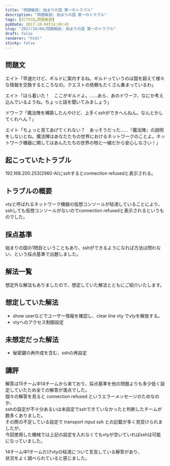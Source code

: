 ```yaml
---
title: "問題解説: 始まりの国 第一のトラブル"
description: "問題解説: 始まりの国 第一のトラブル"
tags: [ICTSC8,問題解説]
pubDate: 2017-10-04T14:49:43
slug: "2017/10/04/問題解説: 始まりの国 第一のトラブル"
draft: false
renderer: "html"
sticky: false
---
```


<h2>問題文</h2>
<p>エイト「早速だけど、ギルドに案内するね。ギルドっていうのは国を超えて様々な情報を交換するところなの。クエストの依頼もたくさん集まっているわ」</p>
<p>エイト「ほら着いた！　ここがギルドよ。……あら、あのドワーフ、なにか考え込んでいるようね。ちょっと話を聞いてみましょう」</p>
<p>ドワーフ「魔法陣を構築したんやけど、上手くsshができへんねん。なんとかしてくれへん？」</p>
<p>エイト「ちょっと見てあげてくれない？　あっそうだった……『魔法陣』の説明をしないとね。魔法陣はあなたたちの世界におけるネットワークのことよ。ネットワーク機器に関してはあんたたちの世界の物と一緒だから安心しなさい！」</p>
<h2>起こっていたトラブル</h2>
<p>192.168.200.253(2960-A)にsshするとconnection refusedと表示される。</p>
<h2>トラブルの概要</h2>
<p>vtyと呼ばれるネットワーク機器の仮想コンソールが枯渇していることにより、<br />
sshしても仮想コンソールがないのでconnection refusedと表示されるというものでした。</p>
<h2>採点基準</h2>
<p>始まりの国の1問目ということもあり、sshができるようになれば方法は問わない、という採点基準で出題しました。</p>
<h2>解法一覧</h2>
<p>想定外な解法もありましたので、想定していた解法とともにご紹介いたします。</p>
<h2>想定していた解法</h2>
<ul>
<li>show userなどでユーザー情報を確認し、clear line vty でvtyを解放する。</li>
<li>vtyへのアクセス制御設定</li>
</ul>
<h2>未想定だった解法</h2>
<ul>
<li>秘密鍵の再作成を含む、sshの再設定</li>
</ul>
<h2>講評</h2>
<p>解答は15チーム中14チームから来ており、採点基準を他の問題よりも多少低く設定していたため全ての解答が満点でした。<br />
個々の解答を見ると connection refused というエラーメッセージのためなのか、<br />
sshの設定が不十分あるいは未設定でsshできていなかったと判断したチームが数多くありました。<br />
その際の不足している設定で transport input ssh との記載が多く見受けられましたが、<br />
今回使用した機械では上記の設定を入れなくてもvtyが空いていればsshは可能になっていました。</p>
<p>14チーム中1チームだけvtyの枯渇について言及している解答があり、<br />
状況をよく調べられていると感じました。</p>

